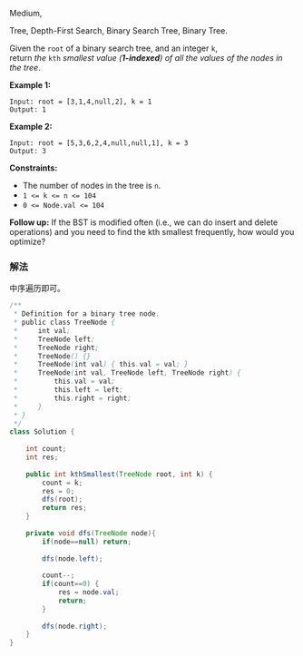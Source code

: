 Medium, 

Tree, Depth-First Search, Binary Search Tree, Binary Tree.

Given the `root` of a binary search tree, and an integer `k`, return *the* `kth` *smallest value (**1-indexed**) of all the values of the nodes in the tree*.

**Example 1:**
```
Input: root = [3,1,4,null,2], k = 1
Output: 1

```

**Example 2:**
```
Input: root = [5,3,6,2,4,null,null,1], k = 3
Output: 3

```

**Constraints:**

- The number of nodes in the tree is `n`.
- `1 <= k <= n <= 104`
- `0 <= Node.val <= 104`

**Follow up:** If the BST is modified often (i.e., we can do insert and delete operations) and you need to find the kth smallest frequently, how would you optimize?

### 解法

中序遍历即可。

```java
/**
 * Definition for a binary tree node.
 * public class TreeNode {
 *     int val;
 *     TreeNode left;
 *     TreeNode right;
 *     TreeNode() {}
 *     TreeNode(int val) { this.val = val; }
 *     TreeNode(int val, TreeNode left, TreeNode right) {
 *         this.val = val;
 *         this.left = left;
 *         this.right = right;
 *     }
 * }
 */
class Solution {
    
    int count;
    int res;
    
    public int kthSmallest(TreeNode root, int k) {
        count = k;
        res = 0;
        dfs(root);
        return res;
    }
    
    private void dfs(TreeNode node){
        if(node==null) return;
        
        dfs(node.left);
        
        count--;
        if(count==0) {
            res = node.val;
            return;
        }
        
        dfs(node.right);
    }
}
```